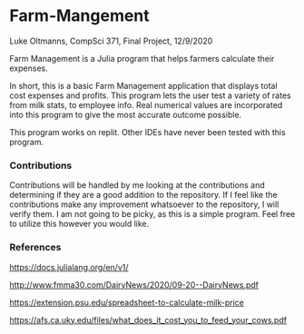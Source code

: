 # Farm-Mangement

Luke Oltmanns,
CompSci 371,
Final Project,
12/9/2020

Farm Management is a Julia program that helps farmers calculate their expenses.

In short, this is a basic Farm Management application that displays total cost expenses and profits. 
This program lets the user test a variety of rates from milk stats, to employee info. 
Real numerical values are incorporated into this program to give the most accurate outcome possible.

This program works on replit. Other IDEs have never been tested with this program.

### Contributions

Contributions will be handled by me looking at the contributions and determining if they are a good addition to the repository. If I feel like the contributions make any improvement whatsoever to the repository, I will verify them. I am not going to be picky, as this is a simple program. Feel free to utilize this however you would like.


### References

https://docs.julialang.org/en/v1/

http://www.fmma30.com/DairyNews/2020/09-20--DairyNews.pdf

https://extension.psu.edu/spreadsheet-to-calculate-milk-price

https://afs.ca.uky.edu/files/what_does_it_cost_you_to_feed_your_cows.pdf
